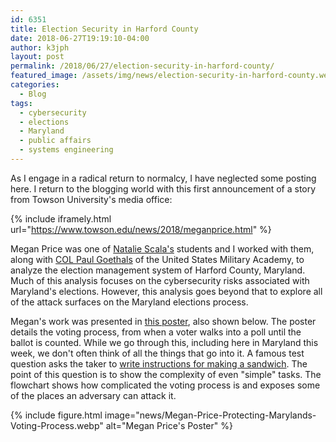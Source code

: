 ```yaml
---
id: 6351
title: Election Security in Harford County
date: 2018-06-27T19:19:10-04:00
author: k3jph
layout: post
permalink: /2018/06/27/election-security-in-harford-county/
featured_image: /assets/img/news/election-security-in-harford-county.webp
categories:
  - Blog
tags:
  - cybersecurity
  - elections
  - Maryland
  - public affairs
  - systems engineering
---
```

As I engage in a radical return to normalcy, I have neglected some
posting here.  I return to the blogging world with this first
announcement of a story from Towson University's media office:

{% include iframely.html url="https://www.towson.edu/news/2018/meganprice.html" %}

Megan Price was one of [Natalie Scala's](https://www.drnataliescala.com/)
students and I worked with them, along with [COL Paul
Goethals](https://www.usma.edu/math/_layouts/wpFacultyBios/DisplayBio.aspx?ID=b65ee913-e572-4d32-9474-9bf372c143ae&List=1ebd54dc-d44d-4834-8add-2da90afb21f5)
of the United States Military Academy, to analyze the election
management system of Harford County, Maryland.  Much of this analysis
focuses on the cybersecurity risks associated with Maryland's
elections.  However, this analysis goes beyond that to explore all
of the attack surfaces on the Maryland elections process.

Megan's work was presented in [this
poster](/assets/docs/Megan-Price-Protecting-Marylands-Voting-Process.pdf),
also shown below.  The poster details the voting process, from when
a voter walks into a poll until the ballot is counted.  While we
go through this, including here in Maryland this week, we don't
often think of all the things that go into it.  A famous test
question asks the taker to [write instructions for making a
sandwich](https://www.google.com/search?q=write+instructions+for+making+a+sandwich).
The point of this question is to show the complexity of even "simple"
tasks.  The flowchart shows how complicated the voting process is
and exposes some of the places an adversary can attack it.

{% include figure.html image="news/Megan-Price-Protecting-Marylands-Voting-Process.webp" alt="Megan Price's Poster" %}
